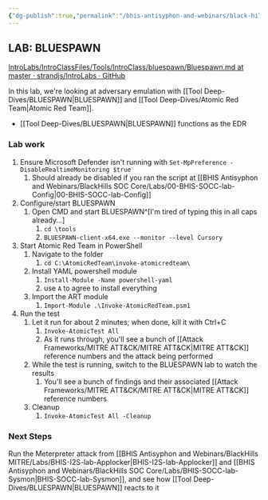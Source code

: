 ```yaml
---
{"dg-publish":true,"permalink":"/bhis-antisyphon-and-webinars/black-hills-mitre/bhis-i2-s-lab-bluespawn/"}
---
```



## LAB: BLUESPAWN
[IntroLabs/IntroClassFiles/Tools/IntroClass/bluespawn/Bluespawn.md at master · strandjs/IntroLabs · GitHub](https://github.com/strandjs/IntroLabs/blob/master/IntroClassFiles/Tools/IntroClass/bluespawn/Bluespawn.md)

In this lab, we're looking at adversary emulation with [[Tool Deep-Dives/BLUESPAWN\|BLUESPAWN]] and [[Tool Deep-Dives/Atomic Red Team\|Atomic Red Team]].
- [[Tool Deep-Dives/BLUESPAWN\|BLUESPAWN]] functions as the EDR

### Lab work
1. Ensure Microsoft Defender isn't running with `Set-MpPreference -DisableRealtimeMonitoring $true`
	1. Should already be disabled if you ran the script at [[BHIS Antisyphon and Webinars/BlackHills SOC Core/Labs/00-BHIS-SOCC-lab-Config\|00-BHIS-SOCC-lab-Config]]
2. Configure/start BLUESPAWN
	1. Open CMD and start BLUESPAWN^[I'm tired of typing this in all caps already...]
		1. `cd \tools`
		2. `BLUESPAWN-client-x64.exe --monitor --level Cursory`
3. Start Atomic Red Team in PowerShell
	1. Navigate to the folder
		1. `cd C:\AtomicRedTeam\invoke-atomicredteam\`
	2. Install YAML powershell module
		1. `Install-Module -Name powershell-yaml`
		2. use `A` to agree to install everything
	3. Import the ART module
		1. `Import-Module .\Invoke-AtomicRedTeam.psm1`
4. Run the test
	1. Let it run for about 2 minutes; when done, kill it with Ctrl+C
		1. `Invoke-AtomicTest All`
		2. As it runs through, you'll see a bunch of [[Attack Frameworks/MITRE ATT&CK/MITRE ATT&CK\|MITRE ATT&CK]] reference numbers and the attack being performed
	2. While the test is running, switch to the BLUESPAWN lab to watch the results
		1. You'll see a bunch of findings and their associated [[Attack Frameworks/MITRE ATT&CK/MITRE ATT&CK\|MITRE ATT&CK]] reference numbers
	3. Cleanup
		1. `Invoke-AtomicTest All -Cleanup`

### Next Steps
Run the Meterpreter attack from [[BHIS Antisyphon and Webinars/BlackHills MITRE/Labs/BHIS-I2S-lab-Applocker\|BHIS-I2S-lab-Applocker]] and [[BHIS Antisyphon and Webinars/BlackHills SOC Core/Labs/BHIS-SOCC-lab-Sysmon\|BHIS-SOCC-lab-Sysmon]], and see how [[Tool Deep-Dives/BLUESPAWN\|BLUESPAWN]] reacts to it

